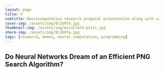 ```yaml
---
layout: page
title: P
subtitle: Neurocomputation research proposal presentation along with various informational powerpoint slides.
cover-img: /assets/img/8c2b9fa.jpg
thumbnail-img: /assets/img/mcculloch-pitts.jpg
share-img: /assets/img/8c2b9fa.jpg
tags: [research, memes, neural computation, programming]
---
```

## Do Neural Networks Dream of an Efficient PNG Search Algorithm?
